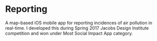 # Reporting
A map-based iOS mobile app for reporting incidences of air pollution in real-time. I developed this during Spring 2017 Jacobs Design Institute competition and won under Most Social Impact App category.
